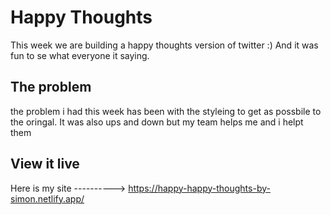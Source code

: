 # Happy Thoughts

This week we are building a happy thoughts version of twitter :)
And it was fun to se what everyone it saying.

## The problem

the problem i had this week has been with the styleing to get as possbile to the oringal. It was also ups and down but my team helps me and i helpt them

## View it live

Here is my site ----------> https://happy-happy-thoughts-by-simon.netlify.app/
